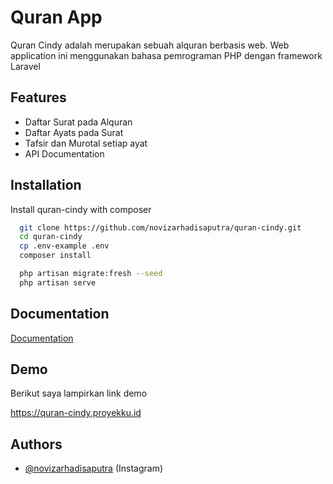 
# Quran App

Quran Cindy adalah merupakan sebuah alquran berbasis web. Web application ini menggunakan bahasa pemrograman PHP dengan framework Laravel


## Features

- Daftar Surat pada Alquran
- Daftar Ayats pada Surat 
- Tafsir dan Murotal setiap ayat
- API Documentation



## Installation

Install quran-cindy with composer

```bash
  git clone https://github.com/novizarhadisaputra/quran-cindy.git
  cd quran-cindy
  cp .env-example .env
  composer install

  php artisan migrate:fresh --seed
  php artisan serve
```
    
## Documentation

[Documentation](https://quran-cindy.proyekku.id/api/documentation)


## Demo

Berikut saya lampirkan link demo

https://quran-cindy.proyekku.id
## Authors

- [@novizarhadisaputra](https://www.instagram.com/novizarhadisaputra) (Instagram)
